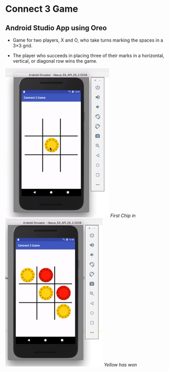 # Connect 3 Game

## Android Studio App using Oreo

* Game for two players, X and O, who take turns marking the spaces in a 3×3 grid. 

* The player who succeeds in placing three of their marks in a horizontal, vertical, or diagonal row wins the game.

![Game Start](Start.png)
*First Chip in*
![Win Example](Win.png)
*Yellow has won*
